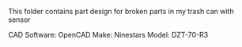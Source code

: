 This folder contains part design for broken parts in my trash can with sensor

CAD Software: OpenCAD
Make: Ninestars
Model: DZT-70-R3
